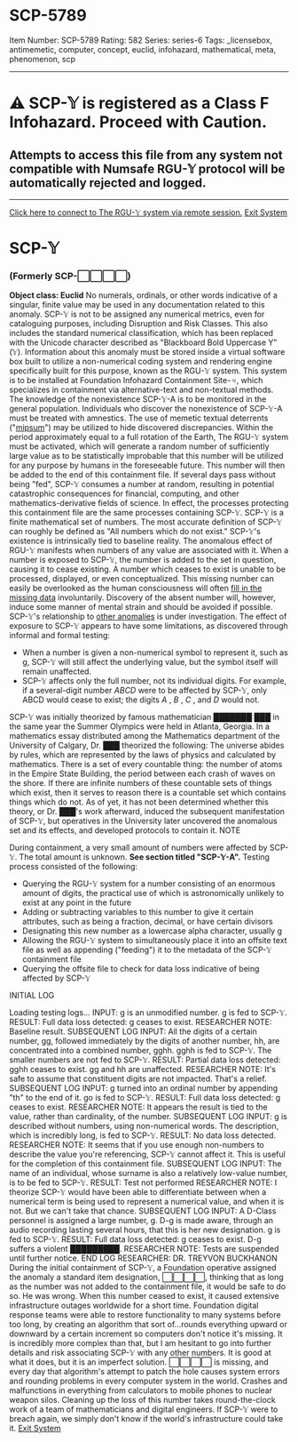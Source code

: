 # SCP-5789
Item Number: SCP-5789
Rating: 582
Series: series-6
Tags: _licensebox, antimemetic, computer, concept, euclid, infohazard, mathematical, meta, phenomenon, scp

---

# ⚠ SCP-𝕐 is registered as a Class F Infohazard. Proceed with Caution.
## Attempts to access this file from any system not compatible with Numsafe RGU-𝕐 protocol will be automatically rejected and logged.
* * *
[Click here to connect to The RGU-𝕐 system via remote session.](javascript:;)
[Exit System](javascript:;)
# SCP-𝕐
### (Formerly SCP-⬜⬜⬜⬜)
**Object class: Euclid**
No numerals, ordinals, or other words indicative of a singular, finite value may be used in any documentation related to this anomaly. SCP-𝕐 is not to be assigned any numerical metrics, even for cataloguing purposes, including Disruption and Risk Classes. This also includes the standard numerical classification, which has been replaced with the Unicode character described as "Blackboard Bold Uppercase Y" (𝕐).
Information about this anomaly must be stored inside a virtual software box built to utilize a non-numerical coding system and rendering engine specifically built for this purpose, known as the RGU-𝕐 system. This system is to be installed at Foundation Infohazard Containment Site-♃, which specializes in containment via alternative-text and non-textual methods.
The knowledge of the nonexistence SCP-𝕐-A is to be monitored in the general population. Individuals who discover the nonexistence of SCP-𝕐-A must be treated with amnestics. The use of memetic textual deterrents ("[mipsum](/numbers-lie)") may be utilized to hide discovered discrepancies.
Within the period approximately equal to a full rotation of the Earth, The RGU-𝕐 system must be activated, which will generate a random number of sufficiently large value as to be statistically improbable that this number will be utilized for any purpose by humans in the foreseeable future. This number will then be added to the end of this containment file.
If several days pass without being "fed", SCP-𝕐 consumes a number at random, resulting in potential catastrophic consequences for financial, computing, and other mathematics-derivative fields of science.
In effect, the processes protecting this containment file are the same processes containing SCP-𝕐.
SCP-𝕐 is a finite mathematical set of numbers. The most accurate definition of SCP-𝕐 can roughly be defined as "All numbers which do not exist."
SCP-𝕐's existence is intrinsically tied to baseline reality. The anomalous effect of RGU-𝕐 manifests when numbers of any value are associated with it. When a number is exposed to SCP-𝕐, the number is added to the set in question, causing it to cease existing. A number which ceases to exist is unable to be processed, displayed, or even conceptualized. This missing number can easily be overlooked as the human consciousness will often [fill in the missing data](/scp-3930) involuntarily. Discovery of the absent number will, however, induce some manner of mental strain and should be avoided if possible.
SCP-𝕐's relationship to [other anomalies](/scp-033) is under investigation.
The effect of exposure to SCP-𝕐 appears to have some limitations, as discovered through informal and formal testing:
  * When a number is given a non-numerical symbol to represent it, such as g, SCP-𝕐 will still affect the underlying value, but the symbol itself will remain unaffected.
  * SCP-𝕐 affects only the full number, not its individual digits. For example, if a several-digit number _ABCD_ were to be affected by SCP-𝕐, only ABCD would cease to exist; the digits _A_ , _B_ , _C_ , and _D_ would not.

SCP-𝕐 was initially theorized by famous mathematician ███████ ███ in the same year the Summer Olympics were held in Atlanta, Georgia. In a mathematics essay distributed among the Mathematics department of the University of Calgary, Dr. ███ theorized the following:
The universe abides by rules, which are represented by the laws of physics and calculated by mathematics. There is a set of every countable thing: the number of atoms in the Empire State Building, the period between each crash of waves on the shore. If there are infinite numbers of these countable sets of things which exist, then it serves to reason there is a countable set which contains things which do not.
As of yet, it has not been determined whether this theory, or Dr. ███'s work afterward, induced the subsequent manifestation of SCP-𝕐, but operatives in the University later uncovered the anomalous set and its effects, and developed protocols to contain it.
NOTE
  
During containment, a very small amount of numbers were affected by SCP-𝕐. The total amount is unknown. **See section titled "SCP-𝕐-A".**
Testing process consisted of the following:
  * Querying the RGU-𝕐 system for a number consisting of an enormous amount of digits, the practical use of which is astronomically unlikely to exist at any point in the future
  * Adding or subtracting variables to this number to give it certain attributes, such as being a fraction, decimal, or have certain divisors
  * Designating this new number as a lowercase alpha character, usually g
  * Allowing the RGU-𝕐 system to simultaneously place it into an offsite text file as well as appending ("feeding") it to the metadata of the SCP-𝕐 containment file
  * Querying the offsite file to check for data loss indicative of being affected by SCP-𝕐

INITIAL LOG
  
Loading testing logs… 
INPUT: g is an unmodified number. g is fed to SCP-𝕐.
RESULT: Full data loss detected: g ceases to exist.
RESEARCHER NOTE: Baseline result.
SUBSEQUENT LOG
INPUT: All the digits of a certain number, gg, followed immediately by the digits of another number, hh, are concentrated into a combined number, gghh. gghh is fed to SCP-𝕐. The smaller numbers are not fed to SCP-𝕐.
RESULT: Partial data loss detected: gghh ceases to exist. gg and hh are unaffected.
RESEARCHER NOTE: It's safe to assume that constituent digits are not impacted. That's a relief.
SUBSEQUENT LOG
INPUT: g turned into an ordinal number by appending "th" to the end of it. go is fed to SCP-𝕐.
RESULT: Full data loss detected: g ceases to exist.
RESEARCHER NOTE: It appears the result is tied to the value, rather than cardinality, of the number.
SUBSEQUENT LOG
INPUT: g is described without numbers, using non-numerical words. The description, which is incredibly long, is fed to SCP-𝕐.
RESULT: No data loss detected.
RESEARCHER NOTE: It seems that if you use enough non-numbers to describe the value you're referencing, SCP-𝕐 cannot affect it. This is useful for the completion of this containment file.
SUBSEQUENT LOG
INPUT: The name of an individual, whose surname is also a relatively low-value number, is to be fed to SCP-𝕐.
RESULT: Test not performed
RESEARCHER NOTE: I theorize SCP-𝕐 would have been able to differentiate between when a numerical term is being used to represent a numerical value, and when it is not. But we can't take that chance.
SUBSEQUENT LOG
INPUT: A D-Class personnel is assigned a large number, g. D-g is made aware, through an audio recording lasting several hours, that this is her new designation. g is fed to SCP-𝕐.
RESULT: Full data loss detected: g ceases to exist. D-g suffers a violent █████████.
RESEARCHER NOTE: Tests are suspended until further notice.
END LOG
RESEARCHER: DR. TREYVON BUCKHANON
During the initial containment of SCP-𝕐, a Foundation operative assigned the anomaly a standard item designation, ⬜⬜⬜⬜, thinking that as long as the number was not added to the containment file, it would be safe to do so. He was wrong.
When this number ceased to exist, it caused extensive infrastructure outages worldwide for a short time. Foundation digital response teams were able to restore functionality to many systems before too long, by creating an algorithm that sort of…rounds everything upward or downward by a certain increment so computers don't notice it's missing. It is incredibly more complex than that, but I am hesitant to go into further details and risk associating SCP-𝕐 with any other numbers.
It is good at what it does, but it is an imperfect solution. ⬜⬜⬜⬜ is missing, and every day that algorithm's attempt to patch the hole causes system errors and rounding problems in every computer system in the world. Crashes and malfunctions in everything from calculators to mobile phones to nuclear weapon silos. Cleaning up the loss of this number takes round-the-clock work of a team of mathematicians and digital engineers.
If SCP-𝕐 were to breach again, we simply don't know if the world's infrastructure could take it.
[Exit System](javascript:;)
  
  